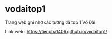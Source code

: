 # vodaitop1
Trang web ghi nhớ các tướng đã top 1 Võ Đài

Link web : https://tienpha1406.github.io/vodaitop1/
